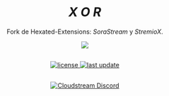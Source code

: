 <div align="center">

# *X O R*
Fork de Hexated-Extensions: _SoraStream_ y _StremioX_.

<a href="https://github.com/AmineSoukara/Py-EgyBest-Api"><img src="https://img.shields.io/badge/Kotlin-8000FF?style=flat&logo=github&logoColor=white?logoWidth=100"></a>
##

<!-- Badges -->
<p>
  <a href="https://github.com/hexated/cloudstream-extensions-hexated/blob/master/LICENSE">
    <img src="https://img.shields.io/github/license/VectorHex/xor.svg" alt="license" />
  </a>
  
  <a href="">
    <img src="https://img.shields.io/github/last-commit/VectorHex/Xor/main" alt="last update" />
  </a>
</p>

##

[![Cloudstream Discord](https://invidget.switchblade.xyz/5Hus6fM)](https://discord.gg/5Hus6fM)

</div>

